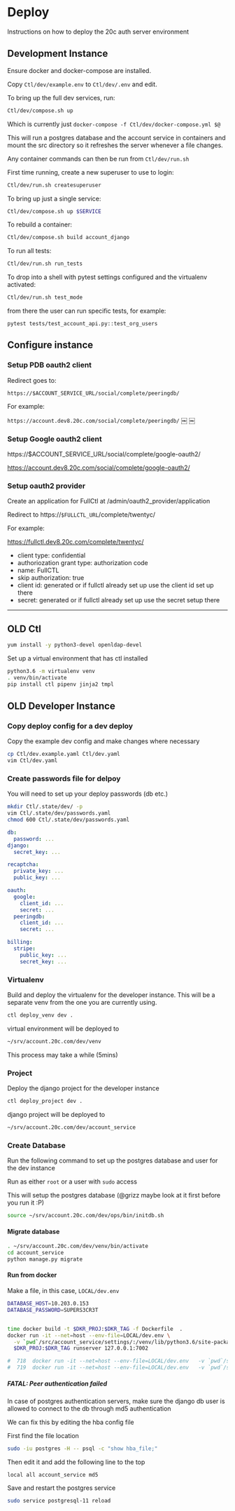 # Deploy

Instructions on how to deploy the 20c auth server environment

## Development Instance

Ensure docker and docker-compose are installed.

Copy `Ctl/dev/example.env` to `Ctl/dev/.env` and edit.

To bring up the full dev services, run:

```sh
Ctl/dev/compose.sh up
```

Which is currently just `docker-compose -f Ctl/dev/docker-compose.yml $@`

This will run a postgres database and the account service in containers and mount the src directory so it refreshes the server whenever a file changes.

Any container commands can then be run from `Ctl/dev/run.sh`

First time running, create a new superuser to use to login:
```sh
Ctl/dev/run.sh createsuperuser
```

To bring up just a single service:
```sh
Ctl/dev/compose.sh up $SERVICE
```

To rebuild a container:
```sh
Ctl/dev/compose.sh build account_django
```

To run all tests:
```sh
Ctl/dev/run.sh run_tests
```

To drop into a shell with pytest settings configured and the virtualenv activated:
```sh
Ctl/dev/run.sh test_mode
```
from there the user can run specific tests, for example:
```
pytest tests/test_account_api.py::test_org_users
```


## Configure instance

### Setup PDB oauth2 client

Redirect goes to:

`https://$ACCOUNT_SERVICE_URL/social/complete/peeringdb/`

For example:

`https://account.dev8.20c.com/social/complete/peeringdb/`
￼
￼
### Setup Google oauth2 client

https://$ACCOUNT_SERVICE_URL/social/complete/google-oauth2/

https://account.dev8.20c.com/social/complete/google-oauth2/

### Setup oauth2 provider

Create an application for FullCtl at /admin/oauth2_provider/application

Redirect to https://`$FULLCTL_URL`/complete/twentyc/

For example:

https://fullctl.dev8.20c.com/complete/twentyc/


* client type: confidential
* authoriozation grant type: authorization code
* name: FullCTL
* skip authorization: true
* client id: generated or if fullctl already set up use the client id set up there
* secret: generated or if fullctl already set up use the secret setup there


-----


## **OLD** Ctl

```sh
yum install -y python3-devel openldap-devel
```

Set up a virtual environment that has ctl installed

```sh
python3.6 -m virtualenv venv
. venv/bin/activate
pip install ctl pipenv jinja2 tmpl
```

## **OLD** Developer Instance

### Copy deploy config for a dev deploy

Copy the example dev config and make changes where necessary

```sh
cp Ctl/dev.example.yaml Ctl/dev.yaml
vim Ctl/dev.yaml
```

### Create passwords file for delpoy

You will need to set up your deploy passwords (db etc.)

```sh
mkdir Ctl/.state/dev/ -p
vim Ctl/.state/dev/passwords.yaml
chmod 600 Ctl/.state/dev/passwords.yaml
```

```yaml
db:
  password: ...
django:
  secret_key: ...

recaptcha:
  private_key: ...
  public_key: ...

oauth:
  google:
    client_id: ...
    secret: ...
  peeringdb:
    client_id: ...
    secret: ...

billing:
  stripe:
    public_key: ...
    secret_key: ...
```

### Virtualenv

Build and deploy the virtualenv for the developer instance. This will
be a separate venv from the one you are currently using.

```sh
ctl deploy_venv dev .
```

virtual environment will be deployed to

```sh
~/srv/account.20c.com/dev/venv
```

This process may take a while (5mins)

### Project

Deploy the django project for the developer instance

```sh
ctl deploy_project dev .
```

django project will be deployed to

```sh
~/srv/account.20c.com/dev/account_service
```

### Create Database

Run the following command to set up the postgres database and user for the dev
instance

Run as either `root` or a user with `sudo` access

This will setup the postgres database (@grizz maybe look at it first before you run it :P)

```sh
source ~/srv/account.20c.com/dev/ops/bin/initdb.sh
```

#### Migrate database

```sh
. ~/srv/account.20c.com/dev/venv/bin/activate
cd account_service
python manage.py migrate
```

#### Run from docker

Make a file, in this case, `LOCAL/dev.env`

```sh
DATABASE_HOST=10.203.0.153
DATABASE_PASSWORD=SUPERS3CR3T
```

```sh

time docker build -t $DKR_PROJ:$DKR_TAG -f Dockerfile  .
docker run -it --net=host --env-file=LOCAL/dev.env \
  -v `pwd`/src/account_service/settings/:/venv/lib/python3.6/site-packages/account_service/settings/
  $DKR_PROJ:$DKR_TAG runserver 127.0.0.1:7002

#  718  docker run -it --net=host --env-file=LOCAL/dev.env   -v `pwd`/src/account_service/settings/:/venv/lib/python3.6/site-packages/account_service/settings/   $DKR_PROJ:$DKR_TAG
#  719  docker run -it --net=host --env-file=LOCAL/dev.env   -v `pwd`/src/account_service/settings/:/venv/lib/python3.6/site-packages/account_service/settings/   $DKR_PROJ:$DKR_TAG  runserver 127.0.0.1:7002


```

##### FATAL: Peer authentication failed

In case of postgres authentication servers, make sure the django db user
is allowed to connect to the db through md5 authentication

We can fix this by editing the hba config file

First find the file location

```sh
sudo -iu postgres -H -- psql -c "show hba_file;"
```

Then edit it and add the following line to the top

```
local all account_service md5
```

Save and restart the postgres service

```sh
sudo service postgresql-11 reload
```

